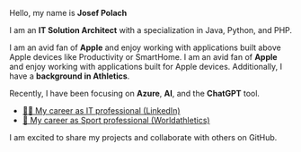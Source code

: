 Hello, my name is **Josef Polach** 

I am an **IT Solution Architect** with a specialization in Java, Python, and PHP. 

I am an avid fan of **Apple** and enjoy working with applications built above Apple devices like Productivity or SmartHome. 
I am an avid fan of **Apple** and enjoy working with applications built for Apple devices. Additionally, I have a **background in Athletics**. 

Recently, I have been focusing on **Azure**, **AI**, and the **ChatGPT** tool. 

- <a href="https://www.linkedin.com/in/josefpolach/" target="_blank">👨‍💻 My career as IT professional (LinkedIn)</a>
- <a href="https://worldathletics.org/athletes/czech-republic/josef-polach-14329439" target="_blank">🚧 My career as Sport professional (Worldathletics)</a>


I am excited to share my projects and collaborate with others on GitHub.
